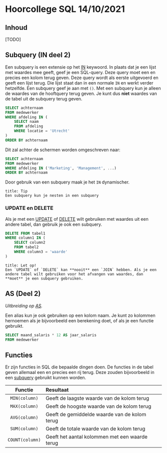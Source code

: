 # Hoorcollege SQL 14/10/2021

## Inhoud

[TODO]

## Subquery (IN deel 2)

Een subquery is een extensie op het [IN](week39/SQL-2021-09-30-H.md#IN) keywoord. In plaats dat je een lijst met waardes mee geeft, geef je een SQL-query. Deze query moet een en precies een kolom terug geven. Deze query wordt als eerste uitgevoerd en geeft een lijst terug. Die lijst staat dan in een normale `IN` en werkt verder hetzelfde. Een subquery geef je aan met `()`. Met een subquery kun je alleen de waardes van de hooftquery terug geven. Je kunt dus **niet** waardes van de tabel uit de subquery terug geven.

```sql
SELECT achternaam
FROM medewerker
WHERE afdeling IN (
	SELECT naam
	FROM afdeling
	WHERE locatie = 'Utrecht'
)
ORDER BY achternaam
```

Dit zal achter de schermen worden omgeschreven naar:

```sql
SELECT achternaam
FROM medewerker
WHERE afdeling IN ('Marketing', 'Management', ...)
ORDER BY achternaam
```

Door gebruik van een subquery maak je het `IN` dynamischer.

```ad-info
title: Tip
Een subquery kun je nesten in een subquery
```

### UPDATE en DELETE

Als je met een [UPDATE](week38/SQL-2021-09-22-H.md#UPDATE) of [DELETE](week38/SQL-2021-09-22-H.md#DELETE) wilt gebruiken met waardes uit een andere tabel, dan gebruik je ook een subquery.

```sql
DELETE FROM tabel1
WHERE column1 IN (
	SELECT column2
	FROM tabel2
	WHERE column3 = 'waarde'
)
```

```ad-warning
title: Let op!
Een `UPDATE` of `DELETE` kan **nooit** een `JOIN` hebben. Als je een andere tabel wilt gebruiken voor het afvangen van waardes, dan **moet** je een subquery gebruiken.
```

## AS (Deel 2)

*Uitbreiding op [AS](week39/SQL-2021-09-30-H.md#AS).*

Een alias kun je ook gebruiken op een kolom naam. Je kunt zo kolommen hernoemen als je bijvoorbeeld een berekening doet, of als je een functie gebruikt.

```sql
SELECT maand_salaris * 12 AS jaar_salaris
FROM medewerker
```

## Functies

Er zijn functies in SQL die bepaalde dingen doen. De functies in de tabel geven allemaal een en precies een rij terug. Deze zouden bijvoorbeeld in een [subquery](#Subquery%20IN%20deel%202) gebruikt kunnen worden.

|     Functie     | Resultaat                                      |
|:---------------:|:---------------------------------------------- |
|  `MIN(column)`  | Geeft de laagste waarde van de kolom terug     |
|  `MAX(column)`  | Geeft de hoogste waarde van de kolom terug     |
|  `AVG(column)`  | Geeft de gemiddelde waarde van de kolom terug  |
|  `SUM(column)`  | Geeft de totale waarde van de kolom terug      |
| `COUNT(column)` | Geeft het aantal kolommen met een waarde terug | 
